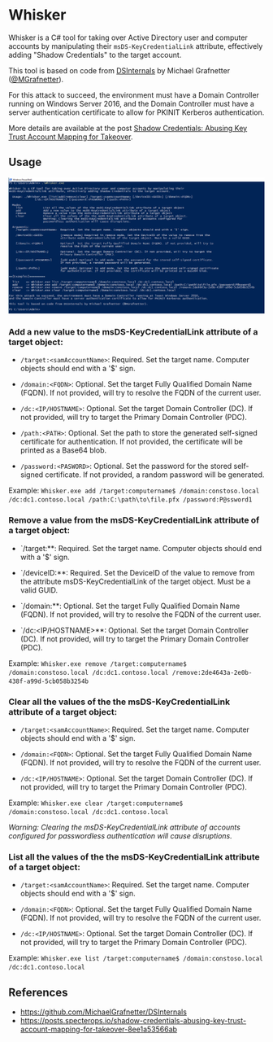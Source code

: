 # Whisker

Whisker is a C# tool for taking over Active Directory user and computer accounts by manipulating their `msDS-KeyCredentialLink` attribute, effectively adding "Shadow Credentials" to the target account.

This tool is based on code from [DSInternals](https://github.com/MichaelGrafnetter/DSInternals) by Michael Grafnetter ([@MGrafnetter](https://twitter.com/MGrafnetter)).

For this attack to succeed, the environment must have a Domain Controller running on Windows Server 2016, and the Domain Controller must have a server authentication certificate to allow for PKINIT Kerberos authentication.

More details are available at the post [Shadow Credentials: Abusing Key Trust Account Mapping for Takeover](https://posts.specterops.io/shadow-credentials-abusing-key-trust-account-mapping-for-takeover-8ee1a53566ab).

## Usage

![](./assets/usage.png)

### Add a new value to the msDS-KeyCredentialLink attribute of a target object:

 - `/target:<samAccountName>`: Required. Set the target name. Computer objects should end with a '$' sign.

 - `/domain:<FQDN>`: Optional. Set the target Fully Qualified Domain Name (FQDN). If not provided, will try to resolve the FQDN of the current user.

 - `/dc:<IP/HOSTNAME>`: Optional. Set the target Domain Controller (DC). If not provided, will try to target the Primary Domain Controller (PDC).

 - `/path:<PATH>`: Optional. Set the path to store the generated self-signed certificate for authentication. If not provided, the certificate will be printed as a Base64 blob.
  
 - `/password:<PASWORD>`: Optional. Set the password for the stored self-signed certificate. If not provided, a random password will be generated.

Example: `Whisker.exe add /target:computername$ /domain:constoso.local /dc:dc1.contoso.local /path:C:\path\to\file.pfx /password:P@ssword1`


### Remove a value from the msDS-KeyCredentialLink attribute of a target object:

 - `/target:<samAccountName>**: Required. Set the target name. Computer objects should end with a '$' sign.
    
 - `/deviceID:<GUID>**: Required. Set the DeviceID of the value to remove from the attribute msDS-KeyCredentialLink of the target object. Must be a valid GUID.  

 - `/domain:<FQDN>**: Optional. Set the target Fully Qualified Domain Name (FQDN). If not provided, will try to resolve the FQDN of the current user.
    
 - `/dc:<IP/HOSTNAME>**: Optional. Set the target Domain Controller (DC). If not provided, will try to target the Primary Domain Controller (PDC).

Example: `Whisker.exe remove /target:computername$ /domain:constoso.local /dc:dc1.contoso.local /remove:2de4643a-2e0b-438f-a99d-5cb058b3254b`


### Clear all the values of the the msDS-KeyCredentialLink attribute of a target object: 
  
 - `/target:<samAccountName>`: Required. Set the target name. Computer objects should end with a '$' sign.
    
 - `/domain:<FQDN>`: Optional. Set the target Fully Qualified Domain Name (FQDN). If not provided, will try to resolve the FQDN of the current user.
  
 - `/dc:<IP/HOSTNAME>`: Optional. Set the target Domain Controller (DC). If not provided, will try to target the Primary Domain Controller (PDC).

Example: `Whisker.exe clear /target:computername$ /domain:constoso.local /dc:dc1.contoso.local`
  
*Warning: Clearing the msDS-KeyCredentialLink attribute of accounts configured for passwordless authentication will cause disruptions.*


### List all the values of the the msDS-KeyCredentialLink attribute of a target object:
  
 - `/target:<samAccountName>`: Required. Set the target name. Computer objects should end with a '$' sign.
  
 - `/domain:<FQDN>`: Optional. Set the target Fully Qualified Domain Name (FQDN). If not provided, will try to resolve the FQDN of the current user.
  
 - `/dc:<IP/HOSTNAME>`: Optional. Set the target Domain Controller (DC). If not provided, will try to target the Primary Domain Controller (PDC).

Example: `Whisker.exe list /target:computername$ /domain:constoso.local /dc:dc1.contoso.local`


## References
 - https://github.com/MichaelGrafnetter/DSInternals
 - https://posts.specterops.io/shadow-credentials-abusing-key-trust-account-mapping-for-takeover-8ee1a53566ab
